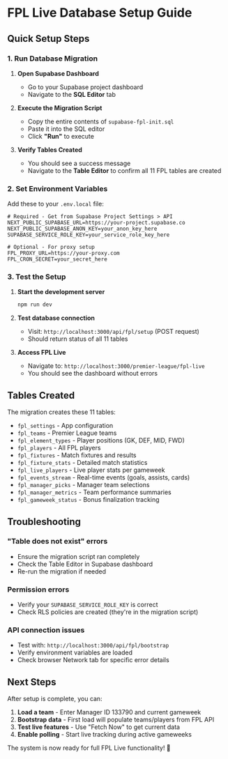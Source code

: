 # FPL Live Database Setup Guide

## Quick Setup Steps

### 1. Run Database Migration

1. **Open Supabase Dashboard**
   - Go to your Supabase project dashboard
   - Navigate to the **SQL Editor** tab

2. **Execute the Migration Script**
   - Copy the entire contents of `supabase-fpl-init.sql`
   - Paste it into the SQL editor
   - Click **"Run"** to execute

3. **Verify Tables Created**
   - You should see a success message
   - Navigate to the **Table Editor** to confirm all 11 FPL tables are created

### 2. Set Environment Variables

Add these to your `.env.local` file:

```env
# Required - Get from Supabase Project Settings > API
NEXT_PUBLIC_SUPABASE_URL=https://your-project.supabase.co
NEXT_PUBLIC_SUPABASE_ANON_KEY=your_anon_key_here
SUPABASE_SERVICE_ROLE_KEY=your_service_role_key_here

# Optional - For proxy setup
FPL_PROXY_URL=https://your-proxy.com
FPL_CRON_SECRET=your_secret_here
```

### 3. Test the Setup

1. **Start the development server**
   ```bash
   npm run dev
   ```

2. **Test database connection**
   - Visit: `http://localhost:3000/api/fpl/setup` (POST request)
   - Should return status of all 11 tables

3. **Access FPL Live**
   - Navigate to: `http://localhost:3000/premier-league/fpl-live`
   - You should see the dashboard without errors

## Tables Created

The migration creates these 11 tables:

- `fpl_settings` - App configuration
- `fpl_teams` - Premier League teams
- `fpl_element_types` - Player positions (GK, DEF, MID, FWD)
- `fpl_players` - All FPL players
- `fpl_fixtures` - Match fixtures and results
- `fpl_fixture_stats` - Detailed match statistics
- `fpl_live_players` - Live player stats per gameweek
- `fpl_events_stream` - Real-time events (goals, assists, cards)
- `fpl_manager_picks` - Manager team selections
- `fpl_manager_metrics` - Team performance summaries
- `fpl_gameweek_status` - Bonus finalization tracking

## Troubleshooting

### "Table does not exist" errors
- Ensure the migration script ran completely
- Check the Table Editor in Supabase dashboard
- Re-run the migration if needed

### Permission errors
- Verify your `SUPABASE_SERVICE_ROLE_KEY` is correct
- Check RLS policies are created (they're in the migration script)

### API connection issues
- Test with: `http://localhost:3000/api/fpl/bootstrap`
- Verify environment variables are loaded
- Check browser Network tab for specific error details

## Next Steps

After setup is complete, you can:

1. **Load a team** - Enter Manager ID 133790 and current gameweek
2. **Bootstrap data** - First load will populate teams/players from FPL API
3. **Test live features** - Use "Fetch Now" to get current data
4. **Enable polling** - Start live tracking during active gameweeks

The system is now ready for full FPL Live functionality! 🚀